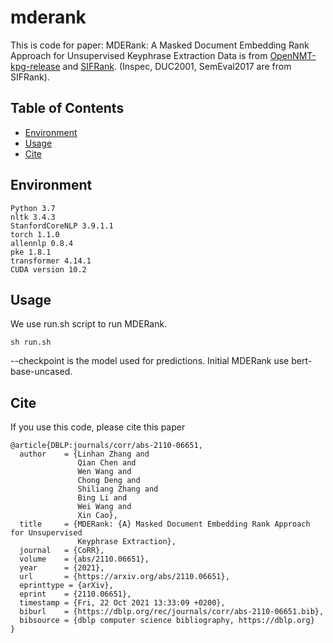 # mderank

This is code for paper: MDERank: A Masked Document Embedding Rank Approach for Unsupervised Keyphrase Extraction
Data is from [OpenNMT-kpg-release](https://github.com/memray/OpenNMT-kpg-release) and [SIFRank](https://github.com/sunyilgdx/SIFRank).
(Inspec, DUC2001, SemEval2017 are from SIFRank).

## Table of Contents

* [Environment](#installation)
* [Usage](#usage)
* [Cite](#citing-mderank)

## Environment
```
Python 3.7
nltk 3.4.3
StanfordCoreNLP 3.9.1.1
torch 1.1.0
allennlp 0.8.4
pke 1.8.1
transformer 4.14.1
CUDA version 10.2
```

## Usage
We use run.sh script to run MDERank.
```
sh run.sh
```
--checkpoint is the model used for predictions. Initial MDERank use bert-base-uncased.

## Cite
If you use this code, please cite this paper
```
@article{DBLP:journals/corr/abs-2110-06651,
  author    = {Linhan Zhang and
               Qian Chen and
               Wen Wang and
               Chong Deng and
               Shiliang Zhang and
               Bing Li and
               Wei Wang and
               Xin Cao},
  title     = {MDERank: {A} Masked Document Embedding Rank Approach for Unsupervised
               Keyphrase Extraction},
  journal   = {CoRR},
  volume    = {abs/2110.06651},
  year      = {2021},
  url       = {https://arxiv.org/abs/2110.06651},
  eprinttype = {arXiv},
  eprint    = {2110.06651},
  timestamp = {Fri, 22 Oct 2021 13:33:09 +0200},
  biburl    = {https://dblp.org/rec/journals/corr/abs-2110-06651.bib},
  bibsource = {dblp computer science bibliography, https://dblp.org}
}
```
